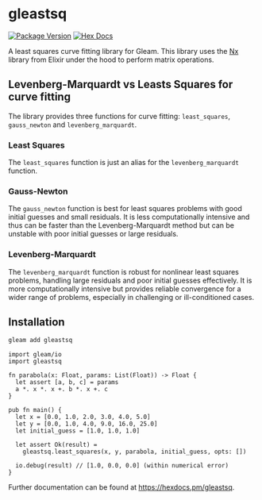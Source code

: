 # gleastsq

[![Package Version](https://img.shields.io/hexpm/v/gleastsq)](https://hex.pm/packages/gleastsq)
[![Hex Docs](https://img.shields.io/badge/hex-docs-ffaff3)](https://hexdocs.pm/gleastsq/)

A least squares curve fitting library for Gleam. This library uses the [Nx](https://hexdocs.pm/nx/Nx.html)
library from Elixir under the hood to perform matrix operations.

## Levenberg-Marquardt vs Leasts Squares for curve fitting

The library provides three functions for curve fitting: `least_squares`, `gauss_newton` and `levenberg_marquardt`.

### Least Squares

The `least_squares` function is just an alias for the `levenberg_marquardt` function.

### Gauss-Newton

The `gauss_newton` function is best for least squares problems with good initial guesses and small residuals.
It is less computationally intensive and thus can be faster than the Levenberg-Marquardt method but can be unstable
with poor initial guesses or large residuals.

### Levenberg-Marquardt

The `levenberg_marquardt` function is robust for nonlinear least squares problems, handling large residuals and poor
initial guesses effectively. It is more computationally intensive but provides reliable convergence for a wider range
of problems, especially in challenging or ill-conditioned cases.

## Installation

```sh
gleam add gleastsq
```

```gleam
import gleam/io
import gleastsq

fn parabola(x: Float, params: List(Float)) -> Float {
  let assert [a, b, c] = params
  a *. x *. x +. b *. x +. c
}

pub fn main() {
  let x = [0.0, 1.0, 2.0, 3.0, 4.0, 5.0]
  let y = [0.0, 1.0, 4.0, 9.0, 16.0, 25.0]
  let initial_guess = [1.0, 1.0, 1.0]

  let assert Ok(result) =
    gleastsq.least_squares(x, y, parabola, initial_guess, opts: [])

  io.debug(result) // [1.0, 0.0, 0.0] (within numerical error)
}
```

Further documentation can be found at <https://hexdocs.pm/gleastsq>.
